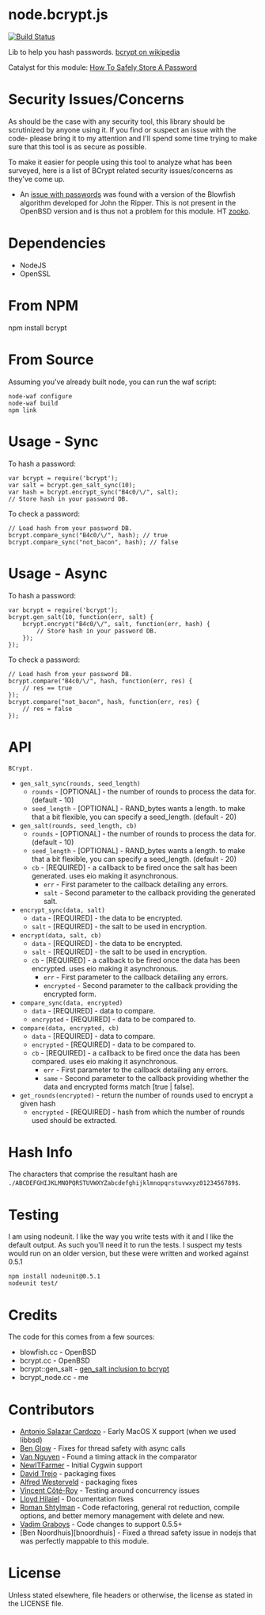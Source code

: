 node.bcrypt.js
=============

[![Build Status](https://secure.travis-ci.org/ncb000gt/node.bcrypt.js.png)](http://travis-ci.org/#!/ncb000gt/node.bcrypt.js) 

Lib to help you hash passwords.
[bcrypt on wikipedia][bcryptwiki]

Catalyst for this module: [How To Safely Store A Password][codahale]


Security Issues/Concerns
=============

As should be the case with any security tool, this library should be scrutinized by anyone using it. If you find or suspect an issue with the code- please bring it to my attention and I'll spend some time trying to make sure that this tool is as secure as possible.

To make it easier for people using this tool to analyze what has been surveyed, here is a list of BCrypt related security issues/concerns as they've come up.

* An [issue with passwords][jtr] was found with a version of the Blowfish algorithm developed for John the Ripper. This is not present in the OpenBSD version and is thus not a problem for this module. HT [zooko][zooko].

Dependencies
=============

* NodeJS
* OpenSSL

From NPM
============

npm install bcrypt


From Source
============

Assuming you've already built node, you can run the waf script:  

    node-waf configure
    node-waf build
    npm link

Usage - Sync
============

To hash a password:  

    var bcrypt = require('bcrypt');  
    var salt = bcrypt.gen_salt_sync(10);  
    var hash = bcrypt.encrypt_sync("B4c0/\/", salt);
    // Store hash in your password DB.

To check a password:  

    // Load hash from your password DB.
    bcrypt.compare_sync("B4c0/\/", hash); // true    
    bcrypt.compare_sync("not_bacon", hash); // false

Usage - Async
============

To hash a password:  

    var bcrypt = require('bcrypt');  
    bcrypt.gen_salt(10, function(err, salt) {
        bcrypt.encrypt("B4c0/\/", salt, function(err, hash) {
            // Store hash in your password DB.
        });
    });

To check a password:  

    // Load hash from your password DB.
    bcrypt.compare("B4c0/\/", hash, function(err, res) {
        // res == true    
    });
    bcrypt.compare("not_bacon", hash, function(err, res) {
        // res = false
    });

API
============

`BCrypt.`

  * `gen_salt_sync(rounds, seed_length)`
    * `rounds` - [OPTIONAL] - the number of rounds to process the data for. (default - 10)
    * `seed_length` - [OPTIONAL] - RAND_bytes wants a length. to make that a bit flexible, you can specify a seed_length. (default - 20)
  * `gen_salt(rounds, seed_length, cb)`
    * `rounds` - [OPTIONAL] - the number of rounds to process the data for. (default - 10)
    * `seed_length` - [OPTIONAL] - RAND_bytes wants a length. to make that a bit flexible, you can specify a seed_length. (default - 20)
    * `cb` - [REQUIRED] - a callback to be fired once the salt has been generated. uses eio making it asynchronous.
      * `err` - First parameter to the callback detailing any errors.
      * `salt` - Second parameter to the callback providing the generated salt.
  * `encrypt_sync(data, salt)`
    * `data` - [REQUIRED] - the data to be encrypted.
    * `salt` - [REQUIRED] - the salt to be used in encryption.
  * `encrypt(data, salt, cb)`
    * `data` - [REQUIRED] - the data to be encrypted.
    * `salt` - [REQUIRED] - the salt to be used in encryption.
    * `cb` - [REQUIRED] - a callback to be fired once the data has been encrypted. uses eio making it asynchronous.
      * `err` - First parameter to the callback detailing any errors.
      * `encrypted` - Second parameter to the callback providing the encrypted form.
  * `compare_sync(data, encrypted)`
    * `data` - [REQUIRED] - data to compare.
    * `encrypted` - [REQUIRED] - data to be compared to.
  * `compare(data, encrypted, cb)`
    * `data` - [REQUIRED] - data to compare.
    * `encrypted` - [REQUIRED] - data to be compared to.
    * `cb` - [REQUIRED] - a callback to be fired once the data has been compared. uses eio making it asynchronous.
      * `err` - First parameter to the callback detailing any errors.
      * `same` - Second parameter to the callback providing whether the data and encrypted forms match [true | false].
  * `get_rounds(encrypted)` - return the number of rounds used to encrypt a given hash
    * `encrypted` - [REQUIRED] - hash from which the number of rounds used should be extracted.


Hash Info
============

The characters that comprise the resultant hash are `./ABCDEFGHIJKLMNOPQRSTUVWXYZabcdefghijklmnopqrstuvwxyz0123456789$`.

Testing
============

I am using nodeunit. I like the way you write tests with it and I like the default output. As such you'll need it to run the tests. I suspect my tests would run on an older version, but these were written and worked against 0.5.1

    npm install nodeunit@0.5.1
    nodeunit test/

Credits
============

The code for this comes from a few sources:

* blowfish.cc - OpenBSD
* bcrypt.cc - OpenBSD
* bcrypt::gen_salt - [gen_salt inclusion to bcrypt][bcryptgs]
* bcrypt_node.cc - me

Contributors
============

* [Antonio Salazar Cardozo][shadowfiend] - Early MacOS X support (when we used libbsd)
* [Ben Glow][pixelglow] - Fixes for thread safety with async calls
* [Van Nguyen][thegoleffect] - Found a timing attack in the comparator
* [NewITFarmer][newitfarmer] - Initial Cygwin support
* [David Trejo][dtrejo] - packaging fixes
* [Alfred Westerveld][alfredwesterveld] - packaging fixes
* [Vincent Côté-Roy][vincentr] - Testing around concurrency issues
* [Lloyd Hilaiel][lloyd] - Documentation fixes
* [Roman Shtylman][shtylman] - Code refactoring, general rot reduction, compile options, and better memory management with delete and new.
* [Vadim Graboys][vadimg] - Code changes to support 0.5.5+
* [Ben Noordhuis][bnoordhuis] - Fixed a thread safety issue in nodejs that was perfectly mappable to this module.

License
============

Unless stated elsewhere, file headers or otherwise, the license as stated in the LICENSE file.



[bcryptwiki]: http://en.wikipedia.org/wiki/Crypt_(Unix)#Blowfish-based_scheme  
[bcryptgs]: http://mail-index.netbsd.org/tech-crypto/2002/05/24/msg000204.html
[codahale]: http://codahale.com/how-to-safely-store-a-password/
[gh13]: https://github.com/ncb000gt/node.bcrypt.js/issues/13
[jtr]: http://www.openwall.com/lists/oss-security/2011/06/20/2

[shadowfiend]:https://github.com/Shadowfiend
[thegoleffect]:https://github.com/thegoleffect
[pixelglow]:https://github.com/pixelglow
[dtrejo]:https://github.com/dtrejo
[alfredwesterveld]:https://github.com/alfredwesterveld
[newitfarmer]:https://github.com/newitfarmer
[zooko]:https://twitter.com/zooko
[vincentr]:https://twitter.com/vincentcr
[lloyd]:https://github.com/lloyd
[shtylman]:https://github.com/shtylman
[vadimg]:https://github.com/vadimg
